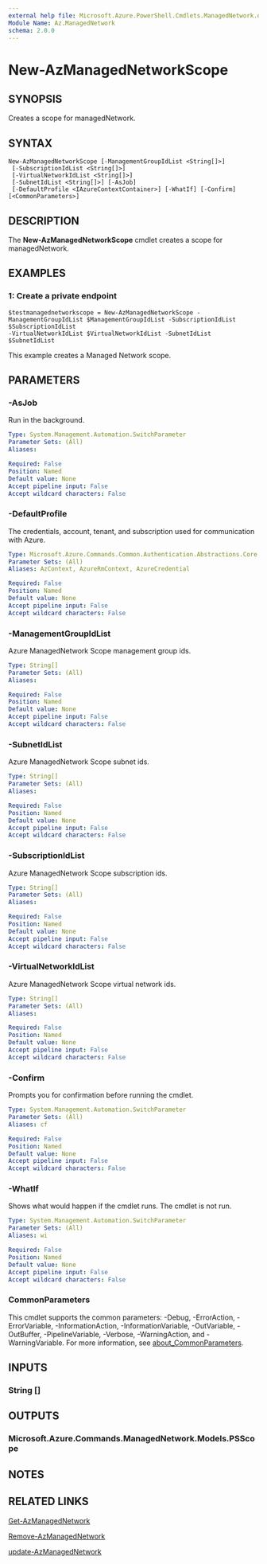```yaml
---
external help file: Microsoft.Azure.PowerShell.Cmdlets.ManagedNetwork.dll-Help.xml
Module Name: Az.ManagedNetwork
schema: 2.0.0
---
```


# New-AzManagedNetworkScope

## SYNOPSIS
Creates a scope for managedNetwork.

## SYNTAX

```
New-AzManagedNetworkScope [-ManagementGroupIdList <String[]>]
 [-SubscriptionIdList <String[]>]
 [-VirtualNetworkIdList <String[]>]
 [-SubnetIdList <String[]>] [-AsJob]
 [-DefaultProfile <IAzureContextContainer>] [-WhatIf] [-Confirm] [<CommonParameters>]
```

## DESCRIPTION
The **New-AzManagedNetworkScope** cmdlet creates a scope for managedNetwork.

## EXAMPLES

### 1: Create a private endpoint
```
$testmanagednetworkscope = New-AzManagedNetworkScope -ManagementGroupIdList $ManagementGroupIdList -SubscriptionIdList $SubscriptionIdList
-VirtualNetworkIdList $VirtualNetworkIdList -SubnetIdList $SubnetIdList
```

This example creates a Managed Network scope.

## PARAMETERS

### -AsJob
Run in the background.

```yaml
Type: System.Management.Automation.SwitchParameter
Parameter Sets: (All)
Aliases:

Required: False
Position: Named
Default value: None
Accept pipeline input: False
Accept wildcard characters: False
```

### -DefaultProfile
The credentials, account, tenant, and subscription used for communication with Azure.

```yaml
Type: Microsoft.Azure.Commands.Common.Authentication.Abstractions.Core.IAzureContextContainer
Parameter Sets: (All)
Aliases: AzContext, AzureRmContext, AzureCredential

Required: False
Position: Named
Default value: None
Accept pipeline input: False
Accept wildcard characters: False
```

### -ManagementGroupIdList
Azure ManagedNetwork Scope management group ids.

```yaml
Type: String[]
Parameter Sets: (All)
Aliases:

Required: False
Position: Named
Default value: None
Accept pipeline input: False
Accept wildcard characters: False
```

### -SubnetIdList
Azure ManagedNetwork Scope subnet ids.

```yaml
Type: String[]
Parameter Sets: (All)
Aliases:

Required: False
Position: Named
Default value: None
Accept pipeline input: False
Accept wildcard characters: False
```

### -SubscriptionIdList
Azure ManagedNetwork Scope subscription ids.

```yaml
Type: String[]
Parameter Sets: (All)
Aliases:

Required: False
Position: Named
Default value: None
Accept pipeline input: False
Accept wildcard characters: False
```

### -VirtualNetworkIdList
Azure ManagedNetwork Scope virtual network ids.

```yaml
Type: String[]
Parameter Sets: (All)
Aliases:

Required: False
Position: Named
Default value: None
Accept pipeline input: False
Accept wildcard characters: False
```

### -Confirm
Prompts you for confirmation before running the cmdlet.

```yaml
Type: System.Management.Automation.SwitchParameter
Parameter Sets: (All)
Aliases: cf

Required: False
Position: Named
Default value: None
Accept pipeline input: False
Accept wildcard characters: False
```

### -WhatIf
Shows what would happen if the cmdlet runs.
The cmdlet is not run.

```yaml
Type: System.Management.Automation.SwitchParameter
Parameter Sets: (All)
Aliases: wi

Required: False
Position: Named
Default value: None
Accept pipeline input: False
Accept wildcard characters: False
```

### CommonParameters
This cmdlet supports the common parameters: -Debug, -ErrorAction, -ErrorVariable, -InformationAction, -InformationVariable, -OutVariable, -OutBuffer, -PipelineVariable, -Verbose, -WarningAction, and -WarningVariable. For more information, see [about_CommonParameters](http://go.microsoft.com/fwlink/?LinkID=113216).

## INPUTS

### String []

## OUTPUTS

### Microsoft.Azure.Commands.ManagedNetwork.Models.PSScope

## NOTES

## RELATED LINKS

[Get-AzManagedNetwork](./Get-AzManagedNetwork.md)

[Remove-AzManagedNetwork](./Remove-AzManagedNetwork.md)

[update-AzManagedNetwork](./Update-AzManagedNetwork.md)